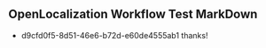 ## OpenLocalization Workflow Test MarkDown
* d9cfd0f5-8d51-46e6-b72d-e60de4555ab1 thanks!

<!--HONumber=Aug16_HO2-->


